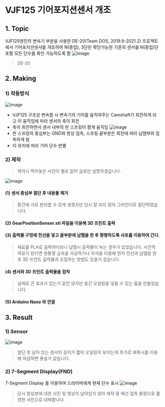 # VJF125 기어포지션센서 개조
## 1. Topic
VJF125엔진의 변속기 부분을 사용한 DE-20(Team DOS, 2019.9-2021.2) 프로젝트에서 기어포지션센서를 개조하여 N(중립), 3단만 확인가능한 기존의 센서를 N(중립)단 포함 모든 단수를 확인 가능하도록 함
![image](https://user-images.githubusercontent.com/79623246/215319870-a62739fe-3fee-472a-a3d4-b8b6e6b32373.png)
> DE-20 
## 2. Making
### 1) 작동방식
![image](https://user-images.githubusercontent.com/79623246/215315139-a93ebd0b-535b-4688-9e20-0f8c5477d39d.png)
- VJF125 구조상 변속할 시 변속기의 기어를 움직여주는 Camshaft가 회전하게 되고 이 움직임에 따라 센서의 축이 회전
- 축이 회전하면서 센서 내부의 판 스프링이 함게 움직임
![image](https://user-images.githubusercontent.com/79623246/215318286-46d202b9-f3cd-4956-b925-525cd8ab8c44.png)
- 판 스프링의 중심부는 GND와 항상 접촉, 스프링 끝부분은 회전에 따라 납땜부와 접촉하게 됨
- 이 위치에 따라 기어 단수 판별
### 2) 제작
> 제작시 찍어놓은 사진이 별로 없어 글로만 설명하겠습니다.

![image](https://user-images.githubusercontent.com/79623246/215318505-500986b5-20af-42bf-b155-01ee5b14d1e3.png)
#### (1) 센서 중심부 절단 후 내용물 제거
> 중간에 서로 분리할 수 있게 생겼지만 당시 잘 되지 않아 그라인더로 절단하였습니다.
#### (2) GearPositionSenser.stl 파일을 이용해 3D 프린트 출력
#### (3) 츨력물 구멍에 전선을 넣고 끝부분에 남땜을 한 후 평평하도록 사포를 이용하여 간다.
> 재료를 PLA로 출력하다보니 납땜시 출력물이 녹는 경우가 있었습니다. 시간적 여유가 된다면 원통형 금속을 가공하거나 자석을 이용해 먼저 전선과 남땜을 한 후 3D 프린트 출력물과 조립하는 방법도 있을거 같습니다.
#### (4) 센서와 3D 프린트 출력물을 접착
> 실제로 큰 효과가 있는거 같진 않지만 중간 오일링을 넣을 수 있는 홈을 만들었습니다.
#### (5) Arduino Nano 와 연결

## 3. Result
### 1) Sensor
![image](https://user-images.githubusercontent.com/79623246/215318865-c01301f4-55c2-43d6-af86-00c829ae999d.png)
> 절단 후 남아 있는 센서의 길이가 짧아 오일링이 보이는데 추가로 에폭시를 이용해 마감하면 좋을거 같습니다.
### 2) 7-Segment Display(FND)
7-Segment Display 를 이용하여 드라이버에게 현재 단수 표시
![image](https://user-images.githubusercontent.com/79623246/215318966-5d1f3baa-6ce8-4324-a893-69860fcf73d3.png)
> 당시 완성본에 대한 사진 및 영상이 남아있지 않아 제작 중 배선 접촉 불량으로 촬영한 사진으로 대체합니다.
